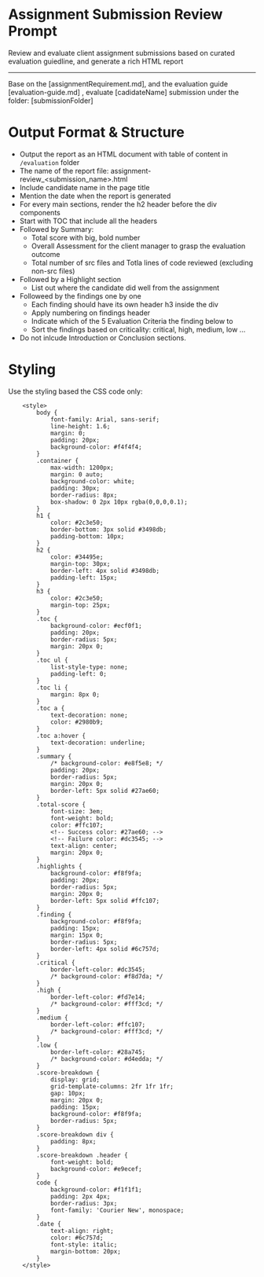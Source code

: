 # Assignment Submission Review Prompt
Review and evaluate client assignment submissions based on curated evaluation guiedline, and generate a rich HTML report

---
Base on the [assignmentRequirement.md], and the evaluation guide [evaluation-guide.md] , evaluate [cadidateName] submission under the folder: [submissionFolder]

# Output Format & Structure
- Output the report as an HTML document with table of content in `/evaluation` folder
- The name of the report file: assignment-review_<submission_name>.html
- Include candidate name in the page title
- Mention the date when the report is generated
- For every main sections, render the h2 header before the div components
- Start with TOC that include all the headers
- Followed by Summary:
  - Total score with big, bold number
  - Overall Assessment for the client manager to grasp the evaluation outcome
  - Total number of src files and Totla lines of code reviewed (excluding non-src files)
- Followed by a Highlight section
  - List out where the candidate did well from the assignment
- Followeed by the findings one by one
  - Each finding should have its own header h3 inside the div
  - Apply numbering on findings header
  - Indicate which of the 5 Evaluation Criteria the finding below to 
  - Sort the findings based on criticality: critical, high, medium, low ...
- Do not inlcude Introduction or Conclusion sections.

# Styling
Use the styling based the CSS code only:
```
    <style>
        body {
            font-family: Arial, sans-serif;
            line-height: 1.6;
            margin: 0;
            padding: 20px;
            background-color: #f4f4f4;
        }
        .container {
            max-width: 1200px;
            margin: 0 auto;
            background-color: white;
            padding: 30px;
            border-radius: 8px;
            box-shadow: 0 2px 10px rgba(0,0,0,0.1);
        }
        h1 {
            color: #2c3e50;
            border-bottom: 3px solid #3498db;
            padding-bottom: 10px;
        }
        h2 {
            color: #34495e;
            margin-top: 30px;
            border-left: 4px solid #3498db;
            padding-left: 15px;
        }
        h3 {
            color: #2c3e50;
            margin-top: 25px;
        }
        .toc {
            background-color: #ecf0f1;
            padding: 20px;
            border-radius: 5px;
            margin: 20px 0;
        }
        .toc ul {
            list-style-type: none;
            padding-left: 0;
        }
        .toc li {
            margin: 8px 0;
        }
        .toc a {
            text-decoration: none;
            color: #2980b9;
        }
        .toc a:hover {
            text-decoration: underline;
        }
        .summary {
            /* background-color: #e8f5e8; */
            padding: 20px;
            border-radius: 5px;
            margin: 20px 0;
            border-left: 5px solid #27ae60;
        }
        .total-score {
            font-size: 3em;
            font-weight: bold;
            color: #ffc107;
            <!-- Success color: #27ae60; -->
            <!-- Failure color: #dc3545; -->
            text-align: center;
            margin: 20px 0;
        }
        .highlights {
            background-color: #f8f9fa;
            padding: 20px;
            border-radius: 5px;
            margin: 20px 0;
            border-left: 5px solid #ffc107;
        }
        .finding {
            background-color: #f8f9fa;
            padding: 15px;
            margin: 15px 0;
            border-radius: 5px;
            border-left: 4px solid #6c757d;
        }
        .critical {
            border-left-color: #dc3545;
            /* background-color: #f8d7da; */
        }
        .high {
            border-left-color: #fd7e14;
            /* background-color: #fff3cd; */
        }
        .medium {
            border-left-color: #ffc107;
            /* background-color: #fff3cd; */
        }
        .low {
            border-left-color: #28a745;
            /* background-color: #d4edda; */
        }
        .score-breakdown {
            display: grid;
            grid-template-columns: 2fr 1fr 1fr;
            gap: 10px;
            margin: 20px 0;
            padding: 15px;
            background-color: #f8f9fa;
            border-radius: 5px;
        }
        .score-breakdown div {
            padding: 8px;
        }
        .score-breakdown .header {
            font-weight: bold;
            background-color: #e9ecef;
        }
        code {
            background-color: #f1f1f1;
            padding: 2px 4px;
            border-radius: 3px;
            font-family: 'Courier New', monospace;
        }
        .date {
            text-align: right;
            color: #6c757d;
            font-style: italic;
            margin-bottom: 20px;
        }
    </style>
```